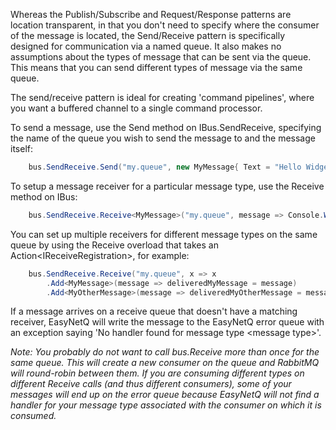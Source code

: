 Whereas the Publish/Subscribe and Request/Response patterns are location transparent, in that you don't need to specify where the consumer of the message is located, the Send/Receive pattern is specifically designed for communication via a named queue. It also makes no assumptions about the types of message that can be sent via the queue. This means that you can send different types of message via the same queue.

The send/receive pattern is ideal for creating 'command pipelines', where you want a buffered channel to a single command processor.

To send a message, use the Send method on IBus.SendReceive, specifying the name of the queue you wish to send the message to and the message itself:
```c#
    bus.SendReceive.Send("my.queue", new MyMessage{ Text = "Hello Widgets!" });
```
To setup a message receiver for a particular message type, use the Receive method on IBus:
```c#
    bus.SendReceive.Receive<MyMessage>("my.queue", message => Console.WriteLine("MyMessage: {0}", message.Text));
```
You can set up multiple receivers for different message types on the same queue by using the Receive overload that takes an Action&lt;IReceiveRegistration&gt;, for example:
```c#
    bus.SendReceive.Receive("my.queue", x => x
        .Add<MyMessage>(message => deliveredMyMessage = message)
        .Add<MyOtherMessage>(message => deliveredMyOtherMessage = message));
```
If a message arrives on a receive queue that doesn't have a matching receiver, EasyNetQ will write the message to the EasyNetQ error queue with an exception saying 'No handler found for message type &lt;message type&gt;'.

_Note: You probably do not want to call bus.Receive more than once for the same queue. This will create a new consumer on the queue and RabbitMQ will round-robin between them. If you are consuming different types on different Receive calls (and thus different consumers), some of your messages will end up on the error queue because EasyNetQ will not find a handler for your message type associated with the consumer on which it is consumed._